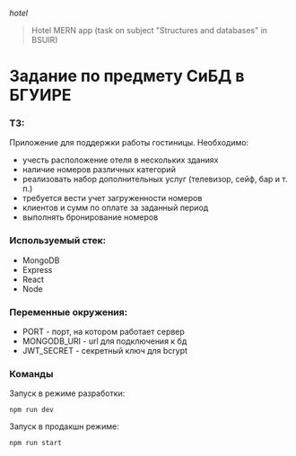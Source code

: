 *hotel*
>Hotel MERN app (task on subject "Structures and databases" in BSUIR)

# Задание по предмету СиБД в БГУИРЕ
### ТЗ:
Приложение для поддержки работы гостиницы. Необходимо:
- учесть расположение отеля в нескольких зданиях
- наличие номеров различных категорий
- реализовать набор дополнительных услуг (телевизор, сейф, бар и т. п.) 
- требуется вести учет загруженности номеров
- клиентов и сумм по оплате за заданный период
- выполнять бронирование номеров

### Используемый стек:
- MongoDB
- Express
- React
- Node

### Переменные окружения:
- PORT - порт, на котором работает сервер
- MONGODB_URI - url для подключения к бд
- JWT_SECRET - секретный ключ для bcrypt

### Команды

Запуск в режиме разработки:
```
npm run dev
```

Запуск в продакшн режиме:
```
npm run start
```
